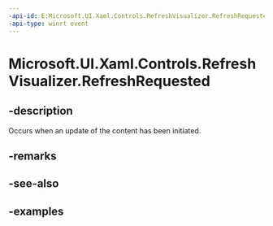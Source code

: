 ```yaml
---
-api-id: E:Microsoft.UI.Xaml.Controls.RefreshVisualizer.RefreshRequested
-api-type: winrt event
---
```


<!-- Event syntax.
public event TypedEventHandler RefreshRequested<RefreshVisualizer, RefreshRequestedEventArgs>
-->

# Microsoft.UI.Xaml.Controls.RefreshVisualizer.RefreshRequested

## -description

Occurs when an update of the content has been initiated.

## -remarks

## -see-also

## -examples

